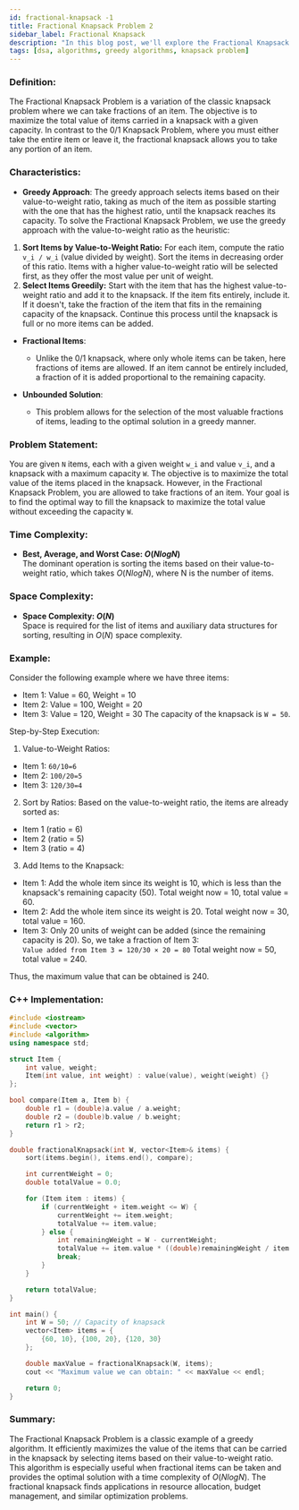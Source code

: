 ```yaml
---
id: fractional-knapsack -1
title: Fractional Knapsack Problem 2
sidebar_label: Fractional Knapsack 
description: "In this blog post, we'll explore the Fractional Knapsack Problem, a greedy algorithm used to maximize the value of items that can be carried in a knapsack with a weight limit." 
tags: [dsa, algorithms, greedy algorithms, knapsack problem]
---
```



### Definition:

The Fractional Knapsack Problem is a variation of the classic knapsack problem where we can take fractions of an item. The objective is to maximize the total value of items carried in a knapsack with a given capacity. In contrast to the 0/1 Knapsack Problem, where you must either take the entire item or leave it, the fractional knapsack allows you to take any portion of an item.

### Characteristics:

- **Greedy Approach**:
  The greedy approach selects items based on their value-to-weight ratio, taking as much of the item as possible starting with the one that has the highest ratio, until the knapsack reaches its capacity.
  To solve the Fractional Knapsack Problem, we use the greedy approach with the value-to-weight ratio as the heuristic:
1. **Sort Items by Value-to-Weight Ratio:**
  For each item, compute the ratio `v_i / w_i` (value divided by weight). Sort the items in decreasing order of this ratio. Items with a higher value-to-weight ratio will be selected first, as they offer the most value per unit of weight.
2. **Select Items Greedily:**
  Start with the item that has the highest value-to-weight ratio and add it to the knapsack. If the item fits entirely, include it. If it doesn't, take the fraction of the item that fits in the remaining capacity of the knapsack. Continue this process until the knapsack is full or no more items can be added.

- **Fractional Items**:
  - Unlike the 0/1 knapsack, where only whole items can be taken, here fractions of items are allowed. If an item cannot be entirely included, a fraction of it is added proportional to the remaining capacity.

- **Unbounded Solution**:
  - This problem allows for the selection of the most valuable fractions of items, leading to the optimal solution in a greedy manner.

### Problem Statement:

You are given `N` items, each with a given weight `w_i` and value `v_i`, and a knapsack with a maximum capacity `W`. The objective is to maximize the total value of the items placed in the knapsack. However, in the Fractional Knapsack Problem, you are allowed to take fractions of an item. Your goal is to find the optimal way to fill the knapsack to maximize the total value without exceeding the capacity `W`.

### Time Complexity:

- **Best, Average, and Worst Case: $O(N log N)$**  
The dominant operation is sorting the items based on their value-to-weight ratio, which takes $O(N log N)$, where N is the number of items.

### Space Complexity:

- **Space Complexity: $O(N)$**  
Space is required for the list of items and auxiliary data structures for sorting, resulting in $O(N)$ space complexity.

### Example:

Consider the following example where we have three items:

- Item 1: Value = 60, Weight = 10
- Item 2: Value = 100, Weight = 20
- Item 3: Value = 120, Weight = 30
The capacity of the knapsack is `W = 50`.

Step-by-Step Execution:

1.  Value-to-Weight Ratios:
- Item 1: `60/10=6`
- Item 2: `100/20=5`
- Item 3: `120/30=4`

2. Sort by Ratios:
Based on the value-to-weight ratio, the items are already sorted as:
- Item 1 (ratio = 6)
- Item 2 (ratio = 5)
- Item 3 (ratio = 4)

3. Add Items to the Knapsack:
- Item 1: Add the whole item since its weight is 10, which is less than the knapsack's remaining capacity (50). Total weight now = 10, total value = 60.
- Item 2: Add the whole item since its weight is 20. Total weight now = 30, total value = 160.
- Item 3: Only 20 units of weight can be added (since the remaining capacity is 20). So, we take a fraction of Item 3:
`Value added from Item 3 = 120/30 × 20 = 80`
Total weight now = 50, total value = 240.

Thus, the maximum value that can be obtained is 240.

### C++ Implementation:

```cpp
#include <iostream>
#include <vector>
#include <algorithm>
using namespace std;

struct Item {
    int value, weight;
    Item(int value, int weight) : value(value), weight(weight) {}
};

bool compare(Item a, Item b) {
    double r1 = (double)a.value / a.weight;
    double r2 = (double)b.value / b.weight;
    return r1 > r2;
}

double fractionalKnapsack(int W, vector<Item>& items) {
    sort(items.begin(), items.end(), compare);

    int currentWeight = 0;
    double totalValue = 0.0;

    for (Item item : items) {
        if (currentWeight + item.weight <= W) {
            currentWeight += item.weight;
            totalValue += item.value;
        } else {
            int remainingWeight = W - currentWeight;
            totalValue += item.value * ((double)remainingWeight / item.weight);
            break;
        }
    }

    return totalValue;
}

int main() {
    int W = 50; // Capacity of knapsack
    vector<Item> items = {
        {60, 10}, {100, 20}, {120, 30}
    };

    double maxValue = fractionalKnapsack(W, items);
    cout << "Maximum value we can obtain: " << maxValue << endl;

    return 0;
}
```

### Summary:

The Fractional Knapsack Problem is a classic example of a greedy algorithm. It efficiently maximizes the value of the items that can be carried in the knapsack by selecting items based on their value-to-weight ratio. This algorithm is especially useful when fractional items can be taken and provides the optimal solution with a time complexity of $O(N log N)$. The fractional knapsack finds applications in resource allocation, budget management, and similar optimization problems.
